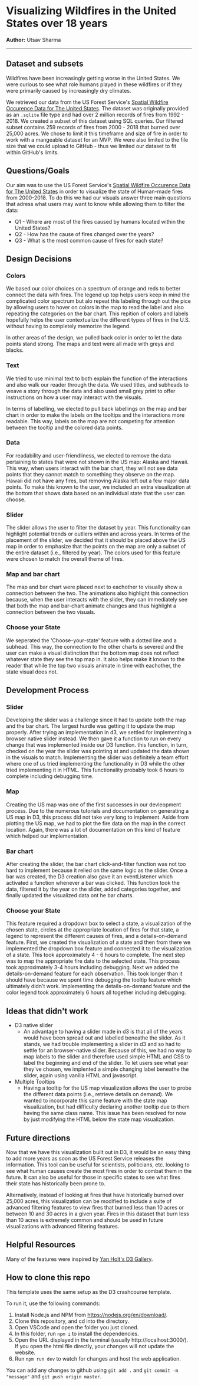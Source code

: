 # Visualizing Wildfires in the United States over 18 years

**Author:** Utsav Sharma


- - -

## Dataset and subsets
Wildfires have been increasingly getting worse in the United States. We were curious to see what role humans played in these wildfires or if they were primarily caused by increasingly dry climates. 

We retrieved our data from the US Forest Service's [Spatial Wildfire Occurence Data for The United States](https://www.fs.usda.gov/rds/archive/Catalog/RDS-2013-0009.5). The dataset was originally provided as an `.sqlite` file type and had over 2 million records of fires from 1992 - 2018. We created a subset of this dataset using SQL queries. Our filtered subset contains 259 records of fires from 2000 - 2018 that burned over 25,000 acres. We chose to limit it this timeframe  and size of fire in order to work with a mangeable dataset for an MVP. We were also limited to the file size that we could upload to GitHub - thus we limited our dataset to fit within GitHub's limits.

## Questions/Goals
Our aim was to use the US Forest Service's [Spatial Wildfire Occurence Data for The United States](https://www.fs.usda.gov/rds/archive/Catalog/RDS-2013-0009.5) in order to visualize the state of Human-made fires from 2000-2018. To do this we had our visuals answer three main questions that adress what users may want to know while allowing them to filter the data: 
* Q1 - Where are most of the fires caused by humans located within the United States?
* Q2 - How has the cause of fires changed over the years?
* Q3 - What is the most common cause of fires for each state? 

## Design Decisions
### Colors
We based our color choices on a spectrum of orange and reds to better connect the data with fires. The legend up top helps users keep in mind the complicated color spectrum but alo repeat this labeling through out the pice by allowing users to hover on colors in the map to read the label and also repeating the categories on the bar chart. This repition of colors and labels hopefully helps the user contextualize the different types of fires in the U.S. without having to completely memorize the legend. 

In other areas of the design, we pulled back color in order to let the data points stand strong. The maps and text were all made with greys and blacks.

### Text
We tried to use minimal text to both explain the function of the interactions and also walk our reader through the data. We used titles, and subheads to weave a story through the data and also used small grey print to offer instructions on how a user may interact with the visuals. 

In terms of labelling, we elected to pull back labellings on the map and bar chart in order to make the labels on the tooltips and the interactions more readable. This way, labels on the map are not competing for attention between the tooltip and the colored data points.

### Data
For readability and user-friendliness, we elected to remove the data pertaining to states that were not shown in the US map: Alaska and Hawaii. This way, when users interact with the bar chart, they will not see data points that they cannot match to something they observe on the map. Hawaii did not have any fires, but removing Alaska left out a few major data points. To make this known to the user, we included an extra visualization at the bottom that shows data based on an individual state that the user can choose. 

### Slider
The slider allows the user to filter the dataset by year. This functionality can highlight potential trends or outliers within and across years. In terms of the placement of the slider, we decided that it should be placed above the US map in order to emphasize that the points on the map are only a subset of the entire dataset (i.e., filtered by year). The colors used for this feature were chosen to match the overall theme of fires. 

### Map and bar chart
The map and bar chart were placed next to eachother to visually show a connection between the two. The animations also highlight this connection because, when the user interacts with the slider, they can immediately see that both the map and bar-chart animate changes and thus highlight a connection between the two visuals.

### Choose your State
We seperated the 'Choose-your-state' feature with a dotted line and a subhead. This way, the connection to the other charts is severed and the user can make a visual distinction that the bottom map does not reflect whatever state they see the top map in. It also helps make it known to the reader that while the top two visuals animate in time with eachother, the state visual does not. 

## Development Process

### Slider
Developing the slider was a challenge since it had to update both the map and the bar chart. The largest hurdle was getting it to update the map properly. After trying an implementation in d3, we settled for implementing a browser native slider instead. We then gave it a function to run on every change that was implemented inside our D3 function. this function, in turn, checked on the year the slider was pointing at and updated the data shown in the visuals to match. Implementing the slider was definitely a team effort where one of us tried implementing the functionality in D3 while the other tried implementing it in HTML. This functionality probably took 6 hours to complete including debugging time. 

### Map
Creating the US map was one of the first successes in our devleopment process. Due to the numerous tutorials and documentation on generating a US map in D3, this process did not take very long to implement. Aside from plotting the US map, we had to plot the fire data on the map in the correct location. Again, there was a lot of documentation on this kind of feature which helped our implementation.

### Bar chart
After creating the slider, the bar chart click-and-filter function was not too hard to implement because it relied on the same logic as the slider. Once a bar was created, the D3 creation also gave it an eventListener which activated a function whenever a bar was clicked. This function took the data, filtered it by the year on the slider, added categories together, and finally updated the visualized data ont he bar charts.

### Choose your State
This feature required a dropdown box to select a state, a visualization of the chosen state, circles at the appropriate location of fires for that state, a legend to represent the different causes of fires, and a details-on-demand feature. First, we created the visualization of a state and then from there we implemented the dropdown box feature and connected it to the visualization of a state. This took approximately 4 - 6 hours to complete. The next step was to map the appropriate fire data to the selected state. This process took approximately 3-4 hours including debugging. Next we added the details-on-demand feature for each observation. This took longer than it should have because we spent time debugging the tooltip feature which ultimately didn't work. Implementing the details-on-demand feature and the color legend took approximately 6 hours all together including debugging.

## Ideas that didn't work
* D3 native slider
  - An advantage to having a slider made in d3 is that all of the years would have been spread out and labelled beneathe the slider. As it stands, we had trouble implementing a slider in d3 and so had to settle for an browser-native slider. Because of this, we had no way to map labels to the slider and therefore used simple HTML and CSS to label the beginning and end of the slider. To let users see what year they've chosen, we implented a simple changing label beneathe the slider, again using vanilla HTML and javascript. 
* Multiple Tooltips
  - Having a tooltip for the US map visualization allows the user to probe the different data points (i.e., retrieve details on demand). We wanted to incorporate this same feature with the state map visualization, but had difficulty declaring another tooltip due to them having the same class name. This issue has been resolved for now by just modifying the HTML below the state map visualization.

## Future directions

Now that we have this visualization built out in D3, it would be an easy thing to add more years as soon as the US Forest Service releases the information. This tool can be useful for scientists, politicians, etc. looking to see what human causes create the most fires in order to combat them in the future. It can also be useful for those in specific states to see what fires their state has historically been prone to. 

Alternatively, instead of looking at fires that have historically burned over 25,000 acres, this visualization can be modified to include a suite of advanced filtering features to view fires that burned less than 10 acres or between 10 and 30 acres in a given year. Fires in this dataset that burn less than 10 acres is extremely common and should be used in future visualizations with advanced filtering features. 

## Helpful Resources
Many of the features were inspired by [Yan Holt's D3 Gallery](https://www.d3-graph-gallery.com/index.html). 

## How to clone this repo

This template uses the same setup as the D3 crashcourse template.

To run it, use the following commands:

1. Install Node.js and NPM from https://nodejs.org/en/download/.
2. Clone this repository, and cd into the directory.
3. Open VSCode and open the folder you just cloned.
4. In this folder, run `npm i` to install the dependencies.
5. Open the URL displayed in the terminal (usually http://localhost:3000/). If you open the html file directly, your changes will not update the website.
6. Run `npm run dev` to watch for changes and host the web application.

You can add any changes to github using `git add .` and `git commit -m "message"` and `git push origin master`.
